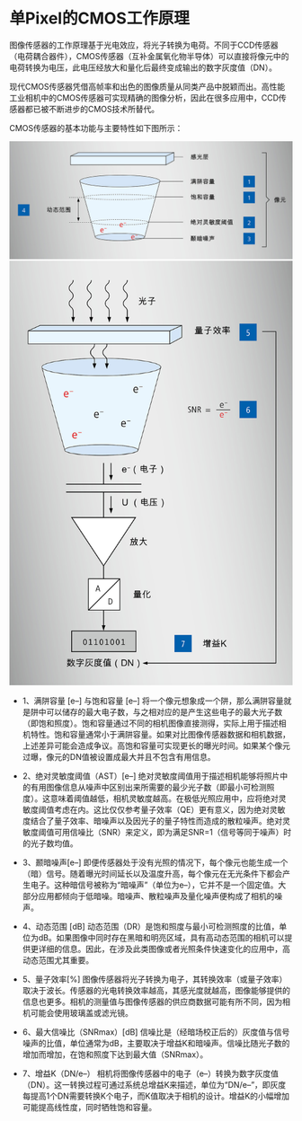 # 单Pixel的CMOS工作原理

图像传感器的工作原理基于光电效应，将光子转换为电荷。不同于CCD传感器（电荷耦合器件），CMOS传感器（互补金属氧化物半导体）可以直接将像元中的电荷转换为电压，此电压经放大和量化后最终变成输出的数字灰度值（DN）。

现代CMOS传感器凭借高帧率和出色的图像质量从同类产品中脱颖而出。高性能工业相机中的CMOS传感器可实现精确的图像分析，因此在很多应用中，CCD传感器都已被不断进步的CMOS技术所替代。

CMOS传感器的基本功能与主要特性如下图所示：

<img src="https://github.com/lowkeyway/Embedded/blob/master/Software/Driver/Pic/Camera/Term/Camera%2008-Term%20%E5%8D%95%E4%B8%AASensor%E7%9A%84%E5%B7%A5%E4%BD%9C%E5%8E%9F%E7%90%86.jpg">
<img src="https://github.com/lowkeyway/Embedded/blob/master/Software/Driver/Pic/Camera/Term/Camera%2008-Term%20%E5%9B%BE%E5%83%8F%E4%BC%A0%E6%84%9F%E5%99%A8-%E7%9B%B8%E6%9C%BA%E7%9A%84%E7%89%A9%E7%90%86%E6%A8%A1%E5%9E%8B.jpg">

+ 1、满阱容量 [e–] 与饱和容量 [e–]
将一个像元想象成一个阱，那么满阱容量就是阱中可以储存的最大电子数，与之相对应的是产生这些电子的最大光子数（即饱和照度）。饱和容量通过不同的相机图像直接测得，实际上用于描述相机特性。饱和容量通常小于满阱容量。如果对比图像传感器数据和相机数据，上述差异可能会造成争议。高饱和容量可实现更长的曝光时间。如果某个像元过曝，像元的DN值被设置成最大并且不包含有用信息。

 
+ 2、绝对灵敏度阈值（AST）[e–]
绝对灵敏度阈值用于描述相机能够将照片中的有用图像信息从噪声中区别出来所需要的最少光子数（即最小可检测照度）。这意味着阈值越低，相机灵敏度越高。在极低光照应用中，应将绝对灵敏度阈值考虑在内。这比仅仅参考量子效率（QE）更有意义，因为绝对灵敏度结合了量子效率、暗噪声以及因光子的量子特性而造成的散粒噪声。绝对灵敏度阈值可用信噪比（SNR）来定义，即为满足SNR=1（信号等同于噪声）时的光子数均值。
 
+ 3、颞暗噪声[e–]
即便传感器处于没有光照的情况下，每个像元也能生成一个（暗）信号。随着曝光时间延长以及温度升高，每个像元在无光条件下都会产生电子。这种暗信号被称为“暗噪声”（单位为e–），它并不是一个固定值。大部分应用都倾向于低暗噪。暗噪声、散粒噪声及量化噪声便构成了相机的噪声。
 
+ 4、动态范围 [dB]
动态范围（DR）是饱和照度与最小可检测照度的比值，单位为dB。如果图像中同时存在黑暗和明亮区域，具有高动态范围的相机可以提供更详细的信息。因此，在涉及此类图像或者光照条件快速变化的应用中，高动态范围尤其重要。

+ 5、量子效率[%]
图像传感器将光子转换为电子，其转换效率（或量子效率）取决于波长。传感器的光电转换效率越高，其感光度就越高，图像能够提供的信息也更多。相机的测量值与图像传感器的供应商数据可能有所不同，因为相机可能会使用玻璃盖或滤光镜。
 
+ 6、最大信噪比（SNRmax）[dB]
信噪比是（经暗场校正后的）灰度值与信号噪声的比值，单位通常为dB，主要取决于增益K和暗噪声。信噪比随光子数的增加而增加，在饱和照度下达到最大值（SNRmax）。
 
+ 7、增益K（DN/e–）
相机将图像传感器中的电子（e–）转换为数字灰度值（DN）。这一转换过程可通过系统总增益K来描述，单位为“DN/e–”，即灰度每提高1个DN需要转换K个电子，而K值取决于相机的设计。增益K的小幅增加可能提高线性度，同时牺牲饱和容量。
